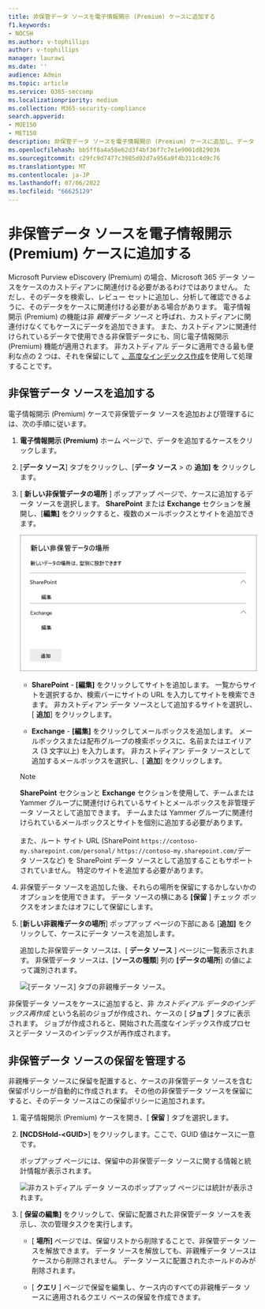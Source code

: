 ```yaml
---
title: 非保管データ ソースを電子情報開示 (Premium) ケースに追加する
f1.keywords:
- NOCSH
ms.author: v-tophillips
author: v-tophillips
manager: laurawi
ms.date: ''
audience: Admin
ms.topic: article
ms.service: O365-seccomp
ms.localizationpriority: medium
ms.collection: M365-security-compliance
search.appverid:
- MOE150
- MET150
description: 非保管データ ソースを電子情報開示 (Premium) ケースに追加し、データ ソースを保留にすることができます。 非保管データ ソースはインデックスが再作成されるため、部分的にインデックスが作成されたとしてマークされたすべてのコンテンツは、完全かつ迅速に検索できるように再処理されます。
ms.openlocfilehash: bb5ff8a4a58e62d3f4bf36f7c7e1e9001d829036
ms.sourcegitcommit: c29fc9d7477c3985d02d7a956a9f4b311c4d9c76
ms.translationtype: MT
ms.contentlocale: ja-JP
ms.lasthandoff: 07/06/2022
ms.locfileid: "66625129"
---
```

# <a name="add-non-custodial-data-sources-to-an-ediscovery-premium-case"></a>非保管データ ソースを電子情報開示 (Premium) ケースに追加する

Microsoft Purview eDiscovery (Premium) の場合、Microsoft 365 データ ソースをケースのカストディアンに関連付ける必要があるわけではありません。 ただし、そのデータを検索し、レビュー セットに追加し、分析して確認できるように、そのデータをケースに関連付ける必要がある場合があります。 電子情報開示 (Premium) の機能は非 *親権データ ソース* と呼ばれ、カストディアンに関連付けなくてもケースにデータを追加できます。 また、カストディアンに関連付けられているデータで使用できる非保管データにも、同じ電子情報開示 (Premium) 機能が適用されます。 非カストディアル データに適用できる最も便利な点の 2 つは、それを保留にして [、高度なインデックス作成](indexing-custodian-data.md)を使用して処理することです。

## <a name="add-a-non-custodial-data-source"></a>非保管データ ソースを追加する

電子情報開示 (Premium) ケースで非保管データ ソースを追加および管理するには、次の手順に従います。

1. **電子情報開示 (Premium)** ホーム ページで、データを追加するケースをクリックします。

2. [**データ ソース**] タブをクリックし、[**データ ソース** > の **追加] を** クリックします。

3. [ **新しい非保管データの場所** ] ポップアップ ページで、ケースに追加するデータ ソースを選択します。 **SharePoint** または **Exchange** セクションを展開し、[**編集]** をクリックすると、複数のメールボックスとサイトを追加できます。

   ![非管理データ ソースとして SharePoint サイトと Exchange メールボックスを追加します。](../media/NonCustodialDataSources1.png)

   - **SharePoint** - **[編集]** をクリックしてサイトを追加します。 一覧からサイトを選択するか、検索バーにサイトの URL を入力してサイトを検索できます。 非カストディアン データ ソースとして追加するサイトを選択し、[ **追加**] をクリックします。

   - **Exchange** - **[編集]** をクリックしてメールボックスを追加します。 メールボックスまたは配布グループの検索ボックスに、名前またはエイリアス (3 文字以上) を入力します。 非カストディアン データ ソースとして追加するメールボックスを選択し、[ **追加**] をクリックします。

   > [!NOTE]
   > **SharePoint** セクションと **Exchange** セクションを使用して、チームまたは Yammer グループに関連付けられているサイトとメールボックスを非管理データ ソースとして追加できます。 チームまたは Yammer グループに関連付けられているメールボックスとサイトを個別に追加する必要があります。<br/><br/> また、ルート サイト URL (SharePoint `https://contoso-my.sharepoint.com/personal/`  `https://contoso-my.sharepoint.com/`データ ソースなど) を SharePoint データ ソースとして追加することもサポートされていません。 特定のサイトを追加する必要があります。

4. 非保管データ ソースを追加した後、それらの場所を保留にするかしないかのオプションを使用できます。 データ ソースの横にある **[保留** ] チェック ボックスをオンまたはオフにして保留にします。

5. [**新しい非親権データの場所**] ポップアップ ページの下部にある [**追加]** をクリックして、ケースにデータ ソースを追加します。

   追加した非保管データ ソースは、[ **データ ソース** ] ページに一覧表示されます。 非保管データ ソースは、[**ソースの種類**] 列の **[データの場所**] の値によって識別されます。

   ![[データ ソース] タブの非親権データ ソース。](../media/NonCustodialDataSources2.png)

非保管データ ソースをケースに追加すると、非 *カストディアル データのインデックス再作成* という名前のジョブが作成され、ケースの [ **ジョブ** ] タブに表示されます。 ジョブが作成されると、開始された高度なインデックス作成プロセスとデータ ソースのインデックスが再作成されます。

## <a name="manage-the-hold-for-non-custodial-data-sources"></a>非保管データ ソースの保留を管理する

非親権データ ソースに保留を配置すると、ケースの非保管データ ソースを含む保留ポリシーが自動的に作成されます。 その他の非保管データ ソースを保留にすると、そのデータ ソースはこの保留ポリシーに追加されます。

1. 電子情報開示 (Premium) ケースを開き、[ **保留** ] タブを選択します。

2. **[NCDSHold-\<GUID\>**] をクリックします。ここで、GUID 値はケースに一意です。

   ポップアップ ページには、保留中の非保管データ ソースに関する情報と統計情報が表示されます。

   ![非カストディアル データ ソースのポップアップ ページには統計が表示されます。](../media/NonCustodialDataSourcesHoldFlyout.png)

3. [ **保留の編集]** をクリックして、保留に配置された非保管データ ソースを表示し、次の管理タスクを実行します。

   - [ **場所]** ページでは、保留リストから削除することで、非保管データ ソースを解放できます。 データ ソースを解放しても、非親権データ ソースはケースから削除されません。 データ ソースに配置されたホールドのみが削除されます。

   - [ **クエリ** ] ページで保留を編集し、ケース内のすべての非親権データ ソースに適用されるクエリ ベースの保留を作成できます。
